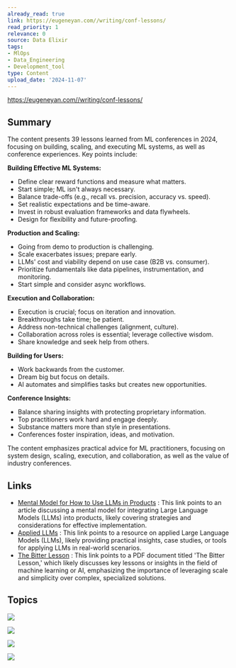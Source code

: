 ```yaml
---
already_read: true
link: https://eugeneyan.com//writing/conf-lessons/
read_priority: 1
relevance: 0
source: Data Elixir
tags:
- MlOps
- Data_Engineering
- Development_tool
type: Content
upload_date: '2024-11-07'
---
```


https://eugeneyan.com//writing/conf-lessons/
## Summary

The content presents 39 lessons learned from ML conferences in 2024, focusing on building, scaling, and executing ML systems, as well as conference experiences. Key points include:

**Building Effective ML Systems:**
- Define clear reward functions and measure what matters.
- Start simple; ML isn't always necessary.
- Balance trade-offs (e.g., recall vs. precision, accuracy vs. speed).
- Set realistic expectations and be time-aware.
- Invest in robust evaluation frameworks and data flywheels.
- Design for flexibility and future-proofing.

**Production and Scaling:**
- Going from demo to production is challenging.
- Scale exacerbates issues; prepare early.
- LLMs' cost and viability depend on use case (B2B vs. consumer).
- Prioritize fundamentals like data pipelines, instrumentation, and monitoring.
- Start simple and consider async workflows.

**Execution and Collaboration:**
- Execution is crucial; focus on iteration and innovation.
- Breakthroughs take time; be patient.
- Address non-technical challenges (alignment, culture).
- Collaboration across roles is essential; leverage collective wisdom.
- Share knowledge and seek help from others.

**Building for Users:**
- Work backwards from the customer.
- Dream big but focus on details.
- AI automates and simplifies tasks but creates new opportunities.

**Conference Insights:**
- Balance sharing insights with protecting proprietary information.
- Top practitioners work hard and engage deeply.
- Substance matters more than style in presentations.
- Conferences foster inspiration, ideas, and motivation.

The content emphasizes practical advice for ML practitioners, focusing on system design, scaling, execution, and collaboration, as well as the value of industry conferences.
## Links

- [Mental Model for How to Use LLMs in Products](https://lethain.com/mental-model-for-how-to-use-llms-in-products/) : This link points to an article discussing a mental model for integrating Large Language Models (LLMs) into products, likely covering strategies and considerations for effective implementation.
- [Applied LLMs](https://applied-llms.org/) : This link points to a resource on applied Large Language Models (LLMs), likely providing practical insights, case studies, or tools for applying LLMs in real-world scenarios.
- [The Bitter Lesson](https://www.cs.utexas.edu/~eunsol/courses/data/bitter_lesson.pdf) : This link points to a PDF document titled 'The Bitter Lesson,' which likely discusses key lessons or insights in the field of machine learning or AI, emphasizing the importance of leveraging scale and simplicity over complex, specialized solutions.

## Topics

![](topics/Concept/Reward%20Function%20Engineering)

![](topics/Concept/Data%20Flywheel)

![](topics/Concept/Altman%20s%20Law)

![](topics/Concept/The%20Bitter%20Lesson)